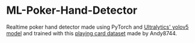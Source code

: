 # ML-Poker-Hand-Detector

Realtime poker hand detector made using PyTorch and [Ultralytics' yolov5 model](https://github.com/ultralytics/yolov5) and trained with this [playing card dataset](https://www.kaggle.com/andy8744/playing-cards-object-detection-dataset) made by Andy8744.

